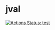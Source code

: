 # jval

[![Actions Status: test](https://github.com/emgyrz/jval/workflows/test/badge.svg)](https://github.com/emgyrz/jval/actions?query=workflow%3A"test")
